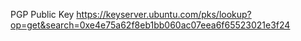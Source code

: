 PGP Public Key https://keyserver.ubuntu.com/pks/lookup?op=get&search=0xe4e75a62f8eb1bb060ac07eea6f65523021e3f24
